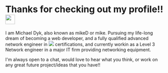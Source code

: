 # Thanks for checking out my profile!! <img src="https://raw.githubusercontent.com/aemmadi/aemmadi/master/wave.gif" width="30px">

I am Michael Dyk, also known as mikeD or mike. Pursuing my life-long dream of becoming a web developer, and a fully qualified advanced network engineer in <img src="https://simpleicons.org/icons/cisco.svg"> certifications, and currently workin as a Level 3 Network engineer in a major IT firm providing networking equipment. 

I'm always open to a chat, would love to hear what you think, or work on any great future project/ideas that you have!!
